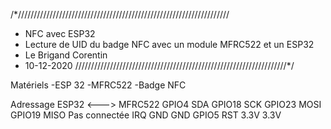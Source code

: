 /*///////////////////////////////////////////////////////////////////
* NFC avec ESP32
* Lecture de UID du badge NFC avec un module MFRC522 et un ESP32
* Le Brigand Corentin
* 10-12-2020
///////////////////////////////////////////////////////////////////*/

Matériels
  -ESP 32
  -MFRC522
  -Badge NFC
  
Adressage
ESP32    <--->     MFRC522
GPIO4              SDA
GPIO18             SCK
GPIO23             MOSI
GPIO19             MISO
Pas connectée      IRQ
GND                GND
GPIO5              RST
3.3V               3.3V
